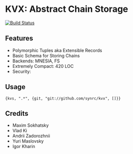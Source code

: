 KVX: Abstract Chain Storage
===========================
[![Build Status](https://travis-ci.org/synrc/kvx.svg?branch=master)](https://travis-ci.org/synrc/kvx)

Features
--------

* Polymorphic Tuples aka Extensible Records
* Basic Schema for Storing Chains
* Backends: MNESIA, FS
* Extremely Compact: 420 LOC
* Security: 

Usage
-----

```
{kvs, ".*", {git, "git://github.com/synrc/kvx", []}}
```

Credits
-------

* Maxim Sokhatsky
* Vlad Ki
* Andrii Zadorozhnii
* Yuri Maslovsky
* Igor Kharin
